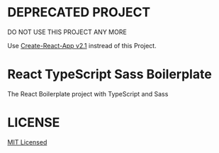 # DEPRECATED PROJECT
DO NOT USE THIS PROJECT ANY MORE

Use [Create-React-App v2.1](https://github.com/facebook/create-react-app/releases/tag/v2.1.0) instread of this Project.

# React TypeScript Sass Boilerplate
The React Boilerplate project with TypeScript and Sass

# LICENSE
[MIT Licensed](./LICENSE)
